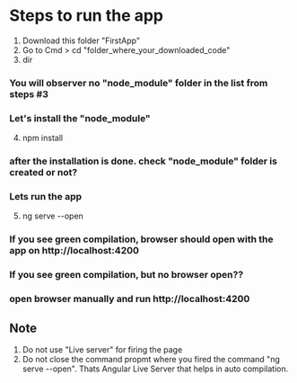 # Steps to run the app

1. Download this folder "FirstApp"
2. Go to Cmd > cd "folder_where_your_downloaded_code"
3. dir 
### You will observer no "node_module" folder in the list from steps #3

### Let's install the "node_module"
4. npm install

### after the installation is done. check "node_module" folder is created or not?

### Lets run the app
5. ng serve --open

### If you see green compilation, browser should open with the app on http://localhost:4200

### If you see green compilation, but no browser open??
### open browser manually and run http://localhost:4200

## Note
1. Do not use "Live server" for firing the page
2. Do not close the command propmt where you fired the command "ng serve --open". Thats Angular Live Server that helps in auto compilation.
